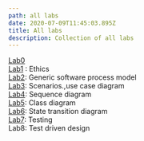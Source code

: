 ```yaml
---
path: all labs
date: 2020-07-09T11:45:03.895Z
title: All labs
description: Collection of all labs
---
```

[Lab0](https://drive.google.com/file/d/19PypaXq3aceOpM2JB6VgcgIq_PFbmRom/view?usp=sharing)\
[Lab1](https://drive.google.com/file/d/1HGeairHZTqygwe-KDXUTkWCbYgLdS4R9/view?usp=sharing) : Ethics\
[Lab2](https://drive.google.com/file/d/1d5fkOGbPXfsye06JsJb2orA7KlJ1jMYn/view?usp=sharing): Generic software process model\
[Lab3](https://drive.google.com/file/d/1l7KP-e-fYGdpqUdT0Hop1Ix_WggsUAgc/view?usp=sharing): Scenarios.,use case diagram\
[Lab4](https://drive.google.com/file/d/18pamuxryeJ3B2Gxymbprf3k744PzLs-8/view?usp=sharing): Sequence diagram\
[Lab5](https://drive.google.com/file/d/1b0DoHNrQVF64YRIWz6L38wYhw8gViBTY/view?usp=sharing): Class diagram\
[Lab6](https://drive.google.com/file/d/1Fv7hqj9wlMlBk_BpnEv0-nTtmfzyWstl/view?usp=sharing): State transition diagram \
[Lab7](https://drive.google.com/file/d/1uMpEiMBYKftd0OuuEN70mI4AUjWNjfJl/view?usp=sharing): Testing\
Lab8: Test driven design